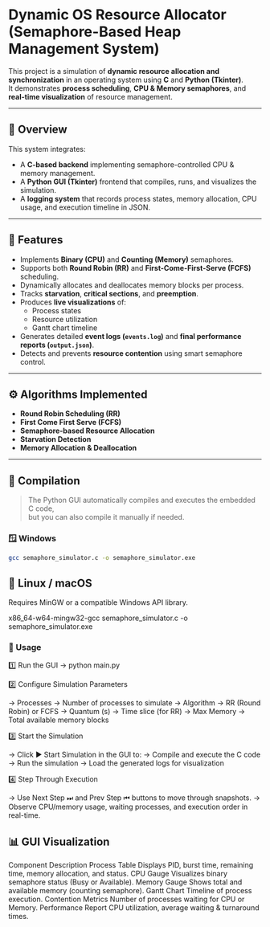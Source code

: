 # Dynamic OS Resource Allocator (Semaphore-Based Heap Management System)

This project is a simulation of **dynamic resource allocation and synchronization** in an operating system using **C** and **Python (Tkinter)**.  
It demonstrates **process scheduling**, **CPU & Memory semaphores**, and **real-time visualization** of resource management.

---

## 🧩 Overview

This system integrates:
- A **C-based backend** implementing semaphore-controlled CPU & memory management.
- A **Python GUI (Tkinter)** frontend that compiles, runs, and visualizes the simulation.
- A **logging system** that records process states, memory allocation, CPU usage, and execution timeline in JSON.

---

## 🧠 Features

- Implements **Binary (CPU)** and **Counting (Memory)** semaphores.
- Supports both **Round Robin (RR)** and **First-Come-First-Serve (FCFS)** scheduling.
- Dynamically allocates and deallocates memory blocks per process.
- Tracks **starvation**, **critical sections**, and **preemption**.
- Produces **live visualizations** of:
  - Process states
  - Resource utilization
  - Gantt chart timeline
- Generates detailed **event logs (`events.log`)** and **final performance reports (`output.json`)**.
- Detects and prevents **resource contention** using smart semaphore control.

---

## ⚙️ Algorithms Implemented

- **Round Robin Scheduling (RR)**
- **First Come First Serve (FCFS)**
- **Semaphore-based Resource Allocation**
- **Starvation Detection**
- **Memory Allocation & Deallocation**

---

## 🧰 Compilation

> The Python GUI automatically compiles and executes the embedded C code,  
> but you can also compile it manually if needed.

### 🪟 Windows
```bash
gcc semaphore_simulator.c -o semaphore_simulator.exe
```

## 🐧 Linux / macOS 

Requires MinGW or a compatible Windows API library.

x86_64-w64-mingw32-gcc semaphore_simulator.c -o semaphore_simulator.exe

### 🚀 Usage
1️⃣ Run the GUI
-> python main.py

2️⃣ Configure Simulation Parameters

-> Processes → Number of processes to simulate
-> Algorithm → RR (Round Robin) or FCFS
-> Quantum (s) → Time slice (for RR)
-> Max Memory → Total available memory blocks

3️⃣ Start the Simulation

-> Click ▶ Start Simulation in the GUI to:
-> Compile and execute the C code
-> Run the simulation
-> Load the generated logs for visualization

4️⃣ Step Through Execution

-> Use Next Step ⏭ and Prev Step ⏮ buttons to move through snapshots.
-> Observe CPU/memory usage, waiting processes, and execution order in real-time.

## 📊 GUI Visualization
Component	                             Description
Process                                Table	Displays PID, burst time, remaining time, memory allocation, and status.
CPU                                    Gauge	Visualizes binary semaphore status (Busy or Available).
Memory                                 Gauge	Shows total and available memory (counting semaphore).
Gantt Chart	                           Timeline of process execution.
Contention Metrics                   	 Number of processes waiting for CPU or Memory.
Performance Report	                   CPU utilization, average waiting & turnaround times.
